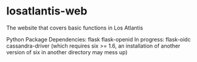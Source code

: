 # losatlantis-web

The website that covers basic functions in Los Atlantis 

Python Package Dependencies:
flask
flask-openid
In progress: flask-oidc
cassandra-driver (which requires six >= 1.6, an installation of another version of six in another directory may mess up)